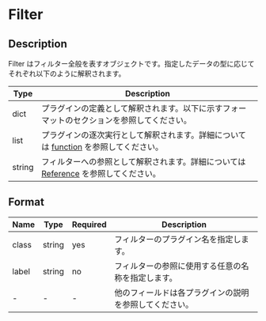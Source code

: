 # Filter

## Description

Filter はフィルター全般を表すオブジェクトです。指定したデータの型に応じてそれぞれ以下のように解釈されます。

| Type   | Description                                                                                                   |
| ------ | ------------------------------------------------------------------------------------------------------------- |
| dict   | プラグインの定義として解釈されます。以下に示すフォーマットのセクションを参照してください。                    |
| list   | プラグインの逐次実行として解釈されます。詳細については [function](../filter/function.md) を参照してください。 |
| string | フィルターへの参照として解釈されます。詳細については [Reference](./reference.md) を参照してください。         |

## Format

| Name  | Type   | Required | Description                                            |
| ----- | ------ | -------- | ------------------------------------------------------ |
| class | string | yes      | フィルターのプラグイン名を指定します。                 |
| label | string | no       | フィルターの参照に使用する任意の名称を指定します。     |
| -     | -      | -        | 他のフィールドは各プラグインの説明を参照してください。 |
